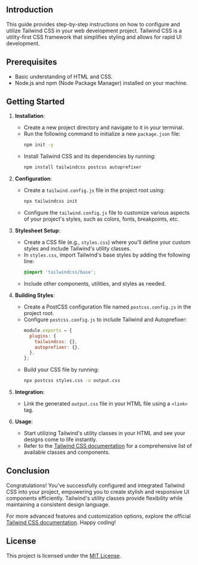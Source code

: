 

## Introduction

This guide provides step-by-step instructions on how to configure and utilize Tailwind CSS in your web development project. Tailwind CSS is a utility-first CSS framework that simplifies styling and allows for rapid UI development.

## Prerequisites

- Basic understanding of HTML and CSS.
- Node.js and npm (Node Package Manager) installed on your machine.

## Getting Started

1. **Installation**:
   - Create a new project directory and navigate to it in your terminal.
   - Run the following command to initialize a new `package.json` file:
     ```bash
     npm init -y
     ```
   - Install Tailwind CSS and its dependencies by running:
     ```bash
     npm install tailwindcss postcss autoprefixer
     ```

2. **Configuration**:
   - Create a `tailwind.config.js` file in the project root using:
     ```bash
     npx tailwindcss init
     ```
   - Configure the `tailwind.config.js` file to customize various aspects of your project's styles, such as colors, fonts, breakpoints, etc.

3. **Stylesheet Setup**:
   - Create a CSS file (e.g., `styles.css`) where you'll define your custom styles and include Tailwind's utility classes.
   - In `styles.css`, import Tailwind's base styles by adding the following line:
     ```css
     @import 'tailwindcss/base';
     ```
   - Include other components, utilities, and styles as needed.

4. **Building Styles**:
   - Create a PostCSS configuration file named `postcss.config.js` in the project root.
   - Configure `postcss.config.js` to include Tailwind and Autoprefixer:
     ```javascript
     module.exports = {
       plugins: {
         tailwindcss: {},
         autoprefixer: {},
       },
     };
     ```
   - Build your CSS file by running:
     ```bash
     npx postcss styles.css -o output.css
     ```

5. **Integration**:
   - Link the generated `output.css` file in your HTML file using a `<link>` tag.

6. **Usage**:
   - Start utilizing Tailwind's utility classes in your HTML and see your designs come to life instantly.
   - Refer to the [Tailwind CSS documentation](https://tailwindcss.com/docs) for a comprehensive list of available classes and components.

## Conclusion

Congratulations! You've successfully configured and integrated Tailwind CSS into your project, empowering you to create stylish and responsive UI components efficiently. Tailwind's utility classes provide flexibility while maintaining a consistent design language.

For more advanced features and customization options, explore the official [Tailwind CSS documentation](https://tailwindcss.com/docs). Happy coding!

## License

This project is licensed under the [MIT License](LICENSE).
